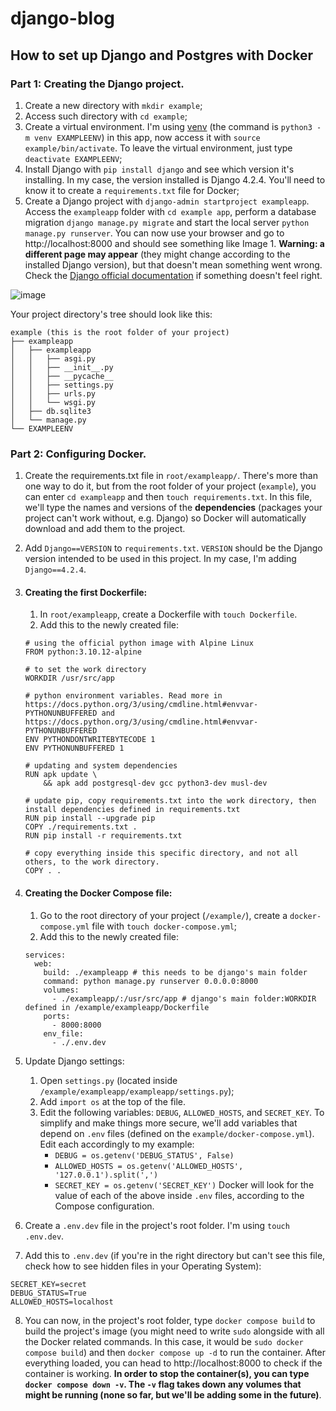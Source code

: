 # django-blog

## How to set up Django and Postgres with Docker

### Part 1: Creating the Django project.
1. Create a new directory with `mkdir example`;
2. Access such directory with `cd example`;
3. Create a virtual environment. I'm using [venv](https://docs.python.org/3/library/venv.html) (the command is `python3 -m venv EXAMPLEENV`) in this app, now access it with `source example/bin/activate`. To leave the virtual environment, just type `deactivate EXAMPLEENV`;
4. Install Django with `pip install django` and see which version it's installing. In my case, the version installed is Django 4.2.4. You'll need to know it to create a `requirements.txt` file for Docker;
5. Create a Django project with `django-admin startproject exampleapp`. Access the `exampleapp` folder with `cd example app`, perform a database migration `django manage.py migrate` and start the local server `python manage.py runserver`. You can now use your browser and go to http://localhost:8000 and should see something like Image 1. **Warning: a different page may appear** (they might change according to the installed Django version), but that doesn't mean something went wrong. Check the [Django official documentation](https://docs.djangoproject.com/) if something doesn't feel right.

![image](https://github.com/daniel-web-developer/django-blog/assets/107224353/3d510c45-11b9-4c0d-ae44-9f9121dfb81d "Image 1. Django install working successfully")

Your project directory's tree should look like this:

```
example (this is the root folder of your project)
├── exampleapp
│   ├── exampleapp
│   │   ├── asgi.py
│   │   ├── __init__.py
│   │   ├── __pycache__
│   │   ├── settings.py
│   │   ├── urls.py
│   │   └── wsgi.py
│   ├── db.sqlite3
│   └── manage.py
└── EXAMPLEENV
```

### Part 2: Configuring Docker.
1. Create the requirements.txt file in `root/exampleapp/`. There's more than one way to do it, but from the root folder of your project (`example`), you can enter `cd exampleapp` and then `touch requirements.txt`. In this file, we'll type the names and versions of the **dependencies** (packages your project can't work without, e.g. Django) so Docker will automatically download and add them to the project.
2. Add `Django==VERSION` to `requirements.txt`. ``VERSION`` should be the Django version intended to be used in this project. In my case, I'm adding `Django==4.2.4`.
3. #### Creating the first Dockerfile:

   1. In `root/exampleapp`, create a Dockerfile with `touch Dockerfile`.
   2. Add this to the newly created file:
    ```
    # using the official python image with Alpine Linux
    FROM python:3.10.12-alpine
    
    # to set the work directory
    WORKDIR /usr/src/app
    
    # python environment variables. Read more in https://docs.python.org/3/using/cmdline.html#envvar-PYTHONUNBUFFERED and https://docs.python.org/3/using/cmdline.html#envvar-PYTHONUNBUFFERED
    ENV PYTHONDONTWRITEBYTECODE 1
    ENV PYTHONUNBUFFERED 1
    
    # updating and system dependencies
    RUN apk update \
        && apk add postgresql-dev gcc python3-dev musl-dev
    
    # update pip, copy requirements.txt into the work directory, then install dependencies defined in requirements.txt
    RUN pip install --upgrade pip
    COPY ./requirements.txt .
    RUN pip install -r requirements.txt
    
    # copy everything inside this specific directory, and not all others, to the work directory. 
    COPY . .

    ```
4. #### Creating the Docker Compose file:

   1. Go to the root directory of your project (`/example/`), create a `docker-compose.yml` file with `touch docker-compose.yml`;
   2. Add this to the newly created file:
   ```
   services:
     web:
       build: ./exampleapp # this needs to be django's main folder
       command: python manage.py runserver 0.0.0.0:8000
       volumes:
         - ./exampleapp/:/usr/src/app # django's main folder:WORKDIR defined in /example/exampleapp/Dockerfile
       ports:
         - 8000:8000
       env_file:
         - ./.env.dev
   ```
5. Update Django settings:
   1. Open `settings.py` (located inside `/example/exampleapp/exampleapp/settings.py`);
   2. Add `import os` at the top of the file.
   3. Edit the following variables: `DEBUG`, `ALLOWED_HOSTS`, and `SECRET_KEY`. To simplify and make things more secure, we'll add variables that depend on `.env` files (defined on the `example/docker-compose.yml`). Edit each accordingly to my example:
      - `DEBUG = os.getenv('DEBUG_STATUS', False)`
      - `ALLOWED_HOSTS = os.getenv('ALLOWED_HOSTS', '127.0.0.1').split(',')`
      - `SECRET_KEY = os.getenv('SECRET_KEY')`
      Docker will look for the value of each of the above inside `.env` files, according to the Compose configuration.
6. Create a `.env.dev` file in the project's root folder. I'm using `touch .env.dev`.
7. Add this to `.env.dev` (if you're in the right directory but can't see this file, check how to see hidden files in your Operating System):
```
SECRET_KEY=secret
DEBUG_STATUS=True
ALLOWED_HOSTS=localhost
```
8. You can now, in the project's root folder, type `docker compose build` to build the project's image (you might need to write `sudo` alongside with all the Docker related commands. In this case, it would be `sudo docker compose build`) and then `docker compose up -d` to run the container. After everything loaded, you can head to http://localhost:8000 to check if the container is working. **In order to stop the container(s), you can type `docker compose down -v`. The `-v` flag takes down any volumes that might be running (none so far, but we'll be adding some in the future)**.
